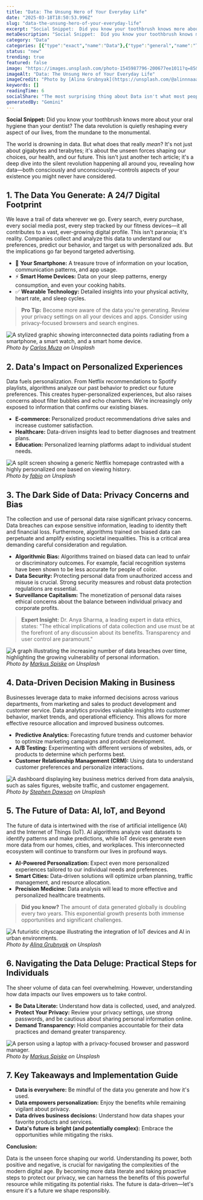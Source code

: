 ```yaml
---
title: "Data: The Unsung Hero of Your Everyday Life"
date: "2025-03-18T18:50:53.996Z"
slug: "data-the-unsung-hero-of-your-everyday-life"
excerpt: "Social Snippet:  Did you know your toothbrush knows more about your oral hygiene than your dentist? The data revolution is quietly reshaping every aspect of our lives, from the mundane to the monumental."
metaDescription: "Social Snippet:  Did you know your toothbrush knows more about your oral hygiene than your dentist? The data revolution is quietly reshaping every aspect o..."
category: "Data"
categories: [{"type":"exact","name":"Data"},{"type":"general","name":"Technology"},{"type":"medium","name":"Machine Learning"},{"type":"specific","name":"Deep Learning"},{"type":"niche","name":"Neural Networks"}]
status: "new"
trending: true
featured: false
image: "https://images.unsplash.com/photo-1545987796-200677ee1011?q=85&w=1200&fit=max&fm=webp&auto=compress"
imageAlt: "Data: The Unsung Hero of Your Everyday Life"
imageCredit: "Photo by [Alina Grubnyak](https://unsplash.com/@alinnnaaaa) on Unsplash"
keywords: []
readingTime: 6
socialShare: "The most surprising thing about Data isn't what most people think. Find out what experts really say about this game-changing topic."
generatedBy: "Gemini"
---
```




**Social Snippet:**  Did you know your toothbrush knows more about your oral hygiene than your dentist? The data revolution is quietly reshaping every aspect of our lives, from the mundane to the monumental.

The world is drowning in data.  But what does that really *mean*?  It's not just about gigabytes and terabytes; it's about the unseen forces shaping our choices, our health, and our future.  This isn't just another tech article; it's a deep dive into the silent revolution happening all around you, revealing how data—both consciously and unconsciously—controls aspects of your existence you might never have considered.

## 1. The Data You Generate: A 24/7 Digital Footprint

We leave a trail of data wherever we go. Every search, every purchase, every social media post, every step tracked by our fitness devices—it all contributes to a vast, ever-growing digital profile.  This isn't paranoia; it's reality.  Companies collect and analyze this data to understand our preferences, predict our behavior, and target us with personalized ads.  But the implications go far beyond targeted advertising.

* 🔑 **Your Smartphone:**  A treasure trove of information on your location, communication patterns, and app usage.
* ⚡ **Smart Home Devices:**  Data on your sleep patterns, energy consumption, and even your cooking habits.
* ✅ **Wearable Technology:**  Detailed insights into your physical activity, heart rate, and sleep cycles.

> **Pro Tip:**  Become more aware of the data you're generating.  Review your privacy settings on all your devices and apps.  Consider using privacy-focused browsers and search engines.

![A stylized graphic showing interconnected data points radiating from a smartphone, a smart watch, and a smart home device.](https://images.unsplash.com/photo-1460925895917-afdab827c52f?q=85&w=1200&fit=max&fm=webp&auto=compress)
*Photo by [Carlos Muza](https://unsplash.com/@kmuza) on Unsplash*

## 2. Data's Impact on Personalized Experiences

Data fuels personalization.  From Netflix recommendations to Spotify playlists, algorithms analyze our past behavior to predict our future preferences.  This creates hyper-personalized experiences, but also raises concerns about filter bubbles and echo chambers. We're increasingly only exposed to information that confirms our existing biases.

*  **E-commerce:**  Personalized product recommendations drive sales and increase customer satisfaction.
*  **Healthcare:**  Data-driven insights lead to better diagnoses and treatment plans.
*  **Education:**  Personalized learning platforms adapt to individual student needs.

![A split screen showing a generic Netflix homepage contrasted with a highly personalized one based on viewing history.](https://images.unsplash.com/photo-1523961131990-5ea7c61b2107?q=85&w=1200&fit=max&fm=webp&auto=compress)
*Photo by [fabio](https://unsplash.com/@fabioha) on Unsplash*

## 3. The Dark Side of Data: Privacy Concerns and Bias

The collection and use of personal data raise significant privacy concerns. Data breaches can expose sensitive information, leading to identity theft and financial loss.  Furthermore, algorithms trained on biased data can perpetuate and amplify existing societal inequalities.  This is a critical area demanding careful consideration and regulation.

* **Algorithmic Bias:**  Algorithms trained on biased data can lead to unfair or discriminatory outcomes.  For example, facial recognition systems have been shown to be less accurate for people of color.
* **Data Security:**  Protecting personal data from unauthorized access and misuse is crucial.  Strong security measures and robust data protection regulations are essential.
* **Surveillance Capitalism:**  The monetization of personal data raises ethical concerns about the balance between individual privacy and corporate profits.

> **Expert Insight:**  Dr. Anya Sharma, a leading expert in data ethics, states:  "The ethical implications of data collection and use must be at the forefront of any discussion about its benefits.  Transparency and user control are paramount."

![A graph illustrating the increasing number of data breaches over time, highlighting the growing vulnerability of personal information.](https://images.unsplash.com/photo-1542903660-eedba2cda473?q=85&w=1200&fit=max&fm=webp&auto=compress)
*Photo by [Markus Spiske](https://unsplash.com/@markusspiske) on Unsplash*

## 4. Data-Driven Decision Making in Business

Businesses leverage data to make informed decisions across various departments, from marketing and sales to product development and customer service. Data analytics provides valuable insights into customer behavior, market trends, and operational efficiency.  This allows for more effective resource allocation and improved business outcomes.

* **Predictive Analytics:** Forecasting future trends and customer behavior to optimize marketing campaigns and product development.
* **A/B Testing:**  Experimenting with different versions of websites, ads, or products to determine which performs best.
* **Customer Relationship Management (CRM):**  Using data to understand customer preferences and personalize interactions.

![A dashboard displaying key business metrics derived from data analysis, such as sales figures, website traffic, and customer engagement.](https://images.unsplash.com/photo-1526628953301-3e589a6a8b74?q=85&w=1200&fit=max&fm=webp&auto=compress)
*Photo by [Stephen Dawson](https://unsplash.com/@dawson2406) on Unsplash*

## 5. The Future of Data:  AI, IoT, and Beyond

The future of data is intertwined with the rise of artificial intelligence (AI) and the Internet of Things (IoT).  AI algorithms analyze vast datasets to identify patterns and make predictions, while IoT devices generate even more data from our homes, cities, and workplaces. This interconnected ecosystem will continue to transform our lives in profound ways.

* **AI-Powered Personalization:**  Expect even more personalized experiences tailored to our individual needs and preferences.
* **Smart Cities:**  Data-driven solutions will optimize urban planning, traffic management, and resource allocation.
* **Precision Medicine:**  Data analysis will lead to more effective and personalized healthcare treatments.

> **Did you know?** The amount of data generated globally is doubling every two years.  This exponential growth presents both immense opportunities and significant challenges.

![A futuristic cityscape illustrating the integration of IoT devices and AI in urban environments.](https://images.unsplash.com/photo-1545987796-200677ee1011?q=85&w=1200&fit=max&fm=webp&auto=compress)
*Photo by [Alina Grubnyak](https://unsplash.com/@alinnnaaaa) on Unsplash*

## 6.  Navigating the Data Deluge: Practical Steps for Individuals

The sheer volume of data can feel overwhelming.  However, understanding how data impacts our lives empowers us to take control.

* **Be Data Literate:** Understand how data is collected, used, and analyzed.
* **Protect Your Privacy:**  Review your privacy settings, use strong passwords, and be cautious about sharing personal information online.
* **Demand Transparency:**  Hold companies accountable for their data practices and demand greater transparency.

![A person using a laptop with a privacy-focused browser and password manager.](https://images.unsplash.com/photo-1526374965328-7f61d4dc18c5?q=85&w=1200&fit=max&fm=webp&auto=compress)
*Photo by [Markus Spiske](https://unsplash.com/@markusspiske) on Unsplash*

## 7. Key Takeaways and Implementation Guide

* **Data is everywhere:** Be mindful of the data you generate and how it's used.
* **Data empowers personalization:**  Enjoy the benefits while remaining vigilant about privacy.
* **Data drives business decisions:** Understand how data shapes your favorite products and services.
* **Data's future is bright (and potentially complex):** Embrace the opportunities while mitigating the risks.

**Conclusion:**

Data is the unseen force shaping our world.  Understanding its power, both positive and negative, is crucial for navigating the complexities of the modern digital age. By becoming more data literate and taking proactive steps to protect our privacy, we can harness the benefits of this powerful resource while mitigating its potential risks.  The future is data-driven—let's ensure it's a future we shape responsibly.


<div class="reading-progress-container">
  <div id="reading-progress" class="reading-progress"></div>
</div>
